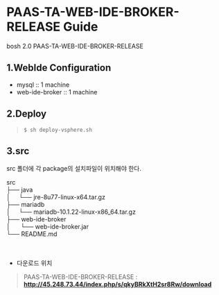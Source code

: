 # PAAS-TA-WEB-IDE-BROKER-RELEASE Guide
bosh 2.0 PAAS-TA-WEB-IDE-BROKER-RELEASE

1.WebIde Configuration
------------------------
- mysql :: 1 machine
- web-ide-broker :: 1 machine

2.Deploy
--------
>`$ sh deploy-vsphere.sh`

3.src
------
src 폴더에 각 package의 설치파일이 위치해야 한다.

src <br>
├── java <br>
│     └── jre-8u77-linux-x64.tar.gz <br>
├── mariadb <br>
│     └── mariadb-10.1.22-linux-x86_64.tar.gz <br>
├── web-ide-broker <br>
│      └── web-ide-broker.jar <br>
└── README.md <br>      
<br>

- 다운로드 위치 
>PAAS-TA-WEB-IDE-BROKER-RELEASE : **<http://45.248.73.44/index.php/s/qkyBRkXtH2sr8Rw/download>**
